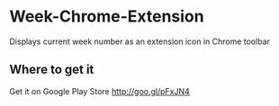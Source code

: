 Week-Chrome-Extension
=====================

Displays current week number as an extension icon in Chrome toolbar

Where to get it
---------------

Get it on Google Play Store
http://goo.gl/pFxJN4
